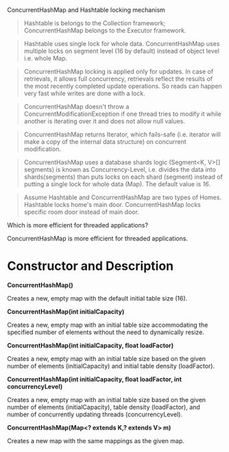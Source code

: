 ConcurrentHashMap and Hashtable locking mechanism

>Hashtable is belongs to the Collection framework; ConcurrentHashMap belongs to the Executor framework.

>Hashtable uses single lock for whole data. ConcurrentHashMap uses multiple locks on segment level (16 by default) instead of object level i.e. whole Map.

>ConcurrentHashMap locking is applied only for updates. In case of retrievals, it allows full concurrency, retrievals reflect the results of the most recently completed update operations. So reads can happen very fast while writes are done with a lock.

>ConcurrentHashMap doesn't throw a ConcurrentModificationException if one thread tries to modify it while another is iterating over it and does not allow null values.

>ConcurrentHashMap returns Iterator, which fails-safe (i.e. iterator will make a copy of the internal data structure) on concurrent modification.

>ConcurrentHashMap uses a database shards logic (Segment<K, V>[] segments) is known as Concurrency-Level, i.e. divides the data into shards(segments) than puts locks on each shard (segment) instead of putting a single lock for whole data (Map). The default value is *16*.

>Assume Hashtable and ConcurrentHashMap are two types of Homes.
Hashtable locks home's main door.
ConcurrentHashMap locks specific room door instead of main door.


Which is more efficient for threaded applications?

ConcurrentHashMap is more efficient for threaded applications.




# Constructor and Description



**ConcurrentHashMap()**

Creates a new, empty map with the default initial table size (16).

**ConcurrentHashMap(int initialCapacity)**

Creates a new, empty map with an initial table size accommodating the specified number of elements without the need to dynamically resize.

**ConcurrentHashMap(int initialCapacity, float loadFactor)**

Creates a new, empty map with an initial table size based on the given number of elements (initialCapacity) and initial table density (loadFactor).

**ConcurrentHashMap(int initialCapacity, float loadFactor, int concurrencyLevel)**

Creates a new, empty map with an initial table size based on the given number of elements (initialCapacity), table density (loadFactor), and number of concurrently updating threads (concurrencyLevel).

**ConcurrentHashMap(Map<? extends K,? extends V> m)**

Creates a new map with the same mappings as the given map.
